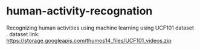 # human-activity-recognation              

Recognizing human activities using machine learning using UCF101 dataset .
dataset link:
https://storage.googleapis.com/thumos14_files/UCF101_videos.zip  
